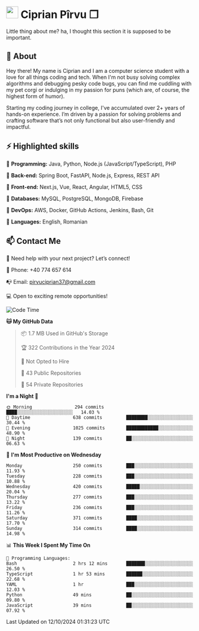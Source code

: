 # <img height="32px" src="https://user-images.githubusercontent.com/74038190/216122041-518ac897-8d92-4c6b-9b3f-ca01dcaf38ee.png"> Ciprian Pîrvu ❐ </h1>

Little thing about me? ha, I thought this section it is supposed to be important.

## 🧐 About

Hey there! My name is Ciprian and I am a computer science student with a love for all things coding and tech. When I'm not busy solving complex algorithms and debugging pesky code bugs, you can find me cuddling with my pet corgi or indulging in my passion for puns (which are, of course, the highest form of humor).

Starting my coding journey in college, I've accumulated over 2+ years of hands-on experience. I’m driven by a passion for solving problems and crafting software that’s not only functional but also user-friendly and impactful.


## ⚡ Highlighted skills

🎯 **Programming:** Java, Python, Node.js (JavaScript/TypeScript), PHP

🎯 **Back-end:** Spring Boot, FastAPI, Node.js, Express, REST API

🎯 **Front-end:** Next.js, Vue, React, Angular, HTML5, CSS

🎯 **Databases:** MySQL, PostgreSQL, MongoDB, Firebase

🎯 **DevOps:** AWS, Docker, GitHub Actions, Jenkins, Bash, Git

🎯 **Languages:** English, Romanian



## 📫 Contact Me

🤝 Need help with your next project? Let’s connect!

📱 Phone: +40 774 657 614

📭 Email: pirvuciprian37@gmail.com


💻 Open to exciting remote opportunities!

<!--START_SECTION:waka-->
![Code Time](http://img.shields.io/badge/Code%20Time-2%2C151%20hrs%203%20mins-blue)

**🐱 My GitHub Data** 

> 📦 1.7 MB Used in GitHub's Storage 
 > 
> 🏆 322 Contributions in the Year 2024
 > 
> 🚫 Not Opted to Hire
 > 
> 📜 43 Public Repositories 
 > 
> 🔑 54 Private Repositories 
 > 
**I'm a Night 🦉** 

```text
🌞 Morning                294 commits         ████░░░░░░░░░░░░░░░░░░░░░   14.03 % 
🌆 Daytime                638 commits         ████████░░░░░░░░░░░░░░░░░   30.44 % 
🌃 Evening                1025 commits        ████████████░░░░░░░░░░░░░   48.90 % 
🌙 Night                  139 commits         ██░░░░░░░░░░░░░░░░░░░░░░░   06.63 % 
```
📅 **I'm Most Productive on Wednesday** 

```text
Monday                   250 commits         ███░░░░░░░░░░░░░░░░░░░░░░   11.93 % 
Tuesday                  228 commits         ███░░░░░░░░░░░░░░░░░░░░░░   10.88 % 
Wednesday                420 commits         █████░░░░░░░░░░░░░░░░░░░░   20.04 % 
Thursday                 277 commits         ███░░░░░░░░░░░░░░░░░░░░░░   13.22 % 
Friday                   236 commits         ███░░░░░░░░░░░░░░░░░░░░░░   11.26 % 
Saturday                 371 commits         ████░░░░░░░░░░░░░░░░░░░░░   17.70 % 
Sunday                   314 commits         ████░░░░░░░░░░░░░░░░░░░░░   14.98 % 
```


📊 **This Week I Spent My Time On** 

```text
💬 Programming Languages: 
Bash                     2 hrs 12 mins       ███████░░░░░░░░░░░░░░░░░░   26.50 % 
TypeScript               1 hr 53 mins        ██████░░░░░░░░░░░░░░░░░░░   22.68 % 
YAML                     1 hr                ███░░░░░░░░░░░░░░░░░░░░░░   12.03 % 
Python                   49 mins             ██░░░░░░░░░░░░░░░░░░░░░░░   09.80 % 
JavaScript               39 mins             ██░░░░░░░░░░░░░░░░░░░░░░░   07.92 % 
```


 Last Updated on 12/10/2024 01:31:23 UTC
<!--END_SECTION:waka-->
